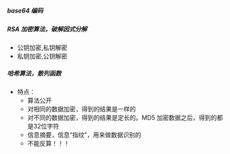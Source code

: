 #####  base64 编码
#####  RSA 加密算法，破解因式分解
- 公钥加密,私钥解密
- 私钥加密,公钥解密

##### 哈希算法，散列函数
- 特点：
  - 算法公开
  - 对相同的数据加密，得到的结果是一样的
  - 对不同的数据加密，得到的结果是定长的。MD5 加密数据之后，得到的都是32位字符
  - 信息摘要，信息“指纹”，用来做数据识别的
  - 不能反算！！！